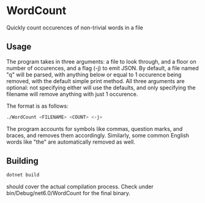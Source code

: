# WordCount
Quickly count occurences of non-trivial words in a file

## Usage
The program takes in three arguments: a file to look through, and a floor on number of occurences, and a flag (-j) to emit JSON.
By default, a file named "q" will be parsed, with anything below or equal to 1 occurence being removed, with the default simple print method.
All three arguments are optional: not specifying either will use the defaults, and only specifying the filename will remove anything with just 1 occurence.

The format is as follows:
```sh
./WordCount <FILENAME> <COUNT> <-j>
```


The program accounts for symbols like commas, question marks, and braces, and removes them accordingly. Similarly, some common English words like "the" are automatically removed as well.

## Building
```sh
dotnet build
```

should cover the actual compilation process. Check under bin/Debug/net6.0/WordCount for the final binary.
